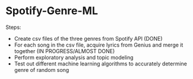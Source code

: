 # Spotify-Genre-ML

Steps: 
- Create csv files of the three genres from Spotify API (DONE)
- For each song in the csv file, acquire lyrics from Genius and merge it together (IN PROGRESS/ALMOST DONE)
- Perform exploratory analysis and topic modeling 
- Test out different machine learning algorithms to accurately determine genre of random song
